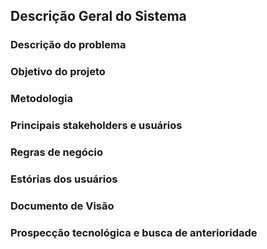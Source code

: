 ## Descrição Geral do Sistema 

### Descrição do problema

### Objetivo do projeto

### Metodologia

### Principais stakeholders e usuários

### Regras de negócio

### Estórias dos usuários

### Documento de Visão

### Prospecção tecnológica e busca de anterioridade
